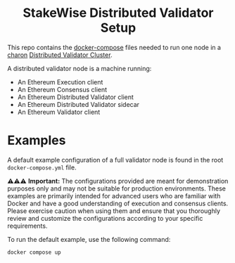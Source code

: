 <h1 align="center">StakeWise Distributed Validator Setup</h1>

This repo contains the [docker-compose](https://docs.docker.com/compose/) files needed to run one node in a [charon](https://github.com/ObolNetwork/charon) [Distributed Validator Cluster](https://docs.obol.tech/docs/int/key-concepts#distributed-validator-cluster).

A distributed validator node is a machine running:

- An Ethereum Execution client
- An Ethereum Consensus client
- An Ethereum Distributed Validator client
- An Ethereum Distributed Validator sidecar
- An Ethereum Validator client

# Examples

A default example configuration of a full validator node is found in the root `docker-compose.yml` file.

⚠️⚠️⚠️ **Important:**
The configurations provided are meant for demonstration purposes only and may not be suitable for production environments.
These examples are primarily intended for advanced users who are familiar with Docker and have a good understanding of execution and consensus clients.
Please exercise caution when using them and ensure that you thoroughly review and customize the configurations according to your specific requirements.

To run the default example, use the following command:

```sh
docker compose up
```
